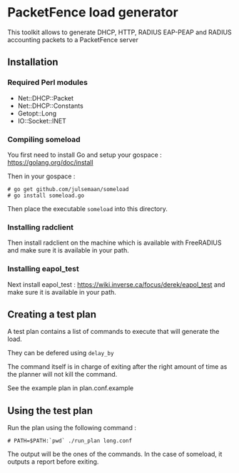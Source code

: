 # PacketFence load generator

This toolkit allows to generate DHCP, HTTP, RADIUS EAP-PEAP and RADIUS accounting packets to a PacketFence server

## Installation

### Required Perl modules
* Net::DHCP::Packet
* Net::DHCP::Constants
* Getopt::Long
* IO::Socket::INET

### Compiling someload

You first need to install Go and setup your gospace : https://golang.org/doc/install

Then in your gospace : 

```
# go get github.com/julsemaan/someload
# go install someload.go
```

Then place the executable `someload` into this directory.

### Installing radclient

Then install radclient on the machine which is available with FreeRADIUS and make sure it is available in your path.

### Installing eapol_test

Next install eapol_test : https://wiki.inverse.ca/focus/derek/eapol_test and make sure it is available in your path.

## Creating a test plan

A test plan contains a list of commands to execute that will generate the load.

They can be defered using `delay_by`

The command itself is in charge of exiting after the right amount of time as the planner will not kill the command.

See the example plan in plan.conf.example

## Using the test plan

Run the plan using the following command : 

```
# PATH=$PATH:`pwd` ./run_plan long.conf 
```

The output will be the ones of the commands. In the case of someload, it outputs a report before exiting.

